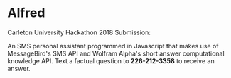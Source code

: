 # Alfred
Carleton University Hackathon 2018 Submission: 

An SMS personal assistant programmed in Javascript that makes use of MessageBird's SMS API and Wolfram Alpha's short answer computational knowledge API. Text a factual question to **226-212-3358** to receive an answer. 
